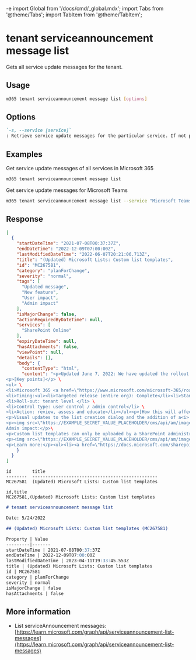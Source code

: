 -e <!-- DISCLAIMER: All secrets, passwords, and sensitive values in this document are examples only and not real credentials. -->
import Global from '/docs/cmd/_global.mdx';
import Tabs from '@theme/Tabs';
import TabItem from '@theme/TabItem';

# tenant serviceannouncement message list

Gets all service update messages for the tenant.

## Usage

```sh
m365 tenant serviceannouncement message list [options]
```

## Options

```md definition-list
`-s, --service [service]`
: Retrieve service update messages for the particular service. If not provided, retrieves messages for all services
```

<Global />

## Examples

Get service update messages of all services in Microsoft 365

```sh
m365 tenant serviceannouncement message list
```

Get service update messages for Microsoft Teams

```sh
m365 tenant serviceannouncement message list --service "Microsoft Teams"
```

## Response

<Tabs>
  <TabItem value="JSON">

  ```json
  [
    {
      "startDateTime": "2021-07-08T00:37:37Z",
      "endDateTime": "2022-12-09T07:00:00Z",
      "lastModifiedDateTime": "2022-06-07T20:21:06.713Z",
      "title": "(Updated) Microsoft Lists: Custom list templates",
      "id": "MC267581",
      "category": "planForChange",
      "severity": "normal",
      "tags": [
        "Updated message",
        "New feature",
        "User impact",
        "Admin impact"
      ],
      "isMajorChange": false,
      "actionRequiredByDateTime": null,
      "services": [
        "SharePoint Online"
      ],
      "expiryDateTime": null,
      "hasAttachments": false,
      "viewPoint": null,
      "details": [],
      "body": {
        "contentType": "html",
        "content": "<p>Updated June 7, 2022: We have updated the rollout timeline below. Thank you for your patience.</p><p>This new feature will support the addition of custom list templates from your organization alongside the ready-made templates Microsoft provides to make it easy to get started tracking and managing information.</p> \
<p>[Key points]</p> \
<ul> \
<li>Microsoft 365 <a href=\"https://www.microsoft.com/microsoft-365/roadmap?filters=&amp;searchterms=70753\" target=\"_blank\">Roadmap ID: 70753</a></li> \
<li>Timing:<ul><li>Targeted release (entire org): Complete</li><li>Standard release: will roll out in mid-September (previously mid-May) and be complete by early November (previously mid-June)</li></ul></li> \
<li>Roll-out: tenant level </li> \
<li>Control type: user control / admin control</li> \
<li>Action: review, assess and educate</li></ul><p>[How this will affect your organization]</p><p>This feature will give organizations the ability to create their own custom list templates with custom formatting and schema. It will also empower organizations to create repeatable solutions within the same Microsoft Lists infrastructure (including list creation in SharePoint, Teams, and within the Lists app itself).</p><p>End-user impact:</p>\
<p>Visual updates to the list creation dialog and the addition of a<i> From your organization</i> tab when creating a new list. This new tab is where your custom list templates appear alongside the ready-made templates from Microsoft.</p>\
<p><img src=\"https://EXAMPLE_SECRET_VALUE_PLACEHOLDER/cms/api/am/imageFileData/RE4P81n?ver=c93f\" alt=\"Your custom list templates along with Microsoft ready-made templates\" width=\"550\"><br>\
Admin impact:</p>\
<p>Custom list templates can only be uploaded by a SharePoint administrator for Microsoft 365 by using PowerShell cmdlets. For consistency, the process of defining and uploading custom list templates is like the custom site templates experience.</p><p>To define and upload custom list templates, admins will use the following site template PowerShell cmdlets:</p><ul><li>Use the <a href=\"https://docs.microsoft.com/powershell/module/sharepoint-online/get-spositescriptfromlist?view=sharepoint-ps\" target=\"_blank\">Get-SPOSiteScriptFromList</a> cmdlet to extract the site script from any list</li><li>Run <a href=\"https://docs.microsoft.com/powershell/module/sharepoint-online/add-spositescript?view=sharepoint-ps\" target=\"_blank\">Add-SPOSiteScript</a> and <b style=\"\">Add-SPOListDesign</b> to add the custom list template to your organization.</li><li>Scope who sees the template by using <a href=\"https://docs.microsoft.com/powershell/module/sharepoint-online/grant-spositedesignrights?view=sharepoint-ps\" target=\"_blank\">Grant-SPOSiteDesignRights</a>  (Optional).</li></ul><p>The visual updates for this feature will be seen by end-users in the updated user interface (UI) when creating a list.</p><p>The <i>From your organization</i> tab will be empty until your organization defines and publishes custom list templates.</p>\
<p><img src=\"https://EXAMPLE_SECRET_VALUE_PLACEHOLDER/cms/api/am/imageFileData/RE4P81t?ver=70be\" alt=\"Your custom list templates along with Microsoft ready-made templates\" width=\"550\"></p><p>[What you need to do to prepare]</p><p>You might want to notify your users about this new capability and update your training and documentation as appropriate.</p>\
<p>Learn more:</p><ul><li><a href=\"https://docs.microsoft.com/sharepoint/dev/declarative-customization/site-design-overview\" target=\"_blank\">PowerShell Cmdlets documentation for custom list templates</a></li><li> <a href=\"https://docs.microsoft.com/sharepoint/lists-custom-template\" target=\"_blank\">Creating custom list templates</a></li></ul>"
      }
    }
  ]
  ```

  </TabItem>
  <TabItem value="Text">

  ```text
  id        title
  --------  ------------------------------------------------
  MC267581  (Updated) Microsoft Lists: Custom list templates
  ```

  </TabItem>
  <TabItem value="CSV">

  ```csv
  id,title
  MC267581,(Updated) Microsoft Lists: Custom list templates
  ```

  </TabItem>
  <TabItem value="Markdown">

  ```md
  # tenant serviceannouncement message list

  Date: 5/24/2022

  ## (Updated) Microsoft Lists: Custom list templates (MC267581)

  Property | Value
  ---------|-------
  startDateTime | 2021-07-08T00:37:37Z
  endDateTime | 2022-12-09T07:00:00Z
  lastModifiedDateTime | 2023-04-11T19:33:45.553Z
  title | (Updated) Microsoft Lists: Custom list templates
  id | MC267581
  category | planForChange
  severity | normal
  isMajorChange | false
  hasAttachments | false
  ```

  </TabItem>
</Tabs>

## More information

- List serviceAnnouncement messages: [https://learn.microsoft.com/graph/api/serviceannouncement-list-messages](https://learn.microsoft.com/graph/api/serviceannouncement-list-messages)
